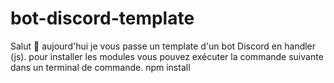 # bot-discord-template
Salut 🖖 aujourd'hui je vous passe un template d'un bot Discord en handler (js).
pour installer les modules vous pouvez exécuter la commande suivante dans un terminal de commande.
npm install
